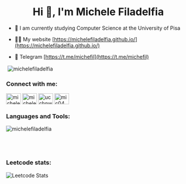 <h1 align="center">Hi 👋, I'm Michele Filadelfia</h1>

- 🌱 I am currently studying Computer Science at the University of Pisa

- 👨‍💻 My website [https://michelefiladelfia.github.io/](https://michelefiladelfia.github.io/)

- 💬 Telegram [https://t.me/michefil](https://t.me/michefil)

<p>&nbsp;<img align="center" src="https://github-readme-stats.vercel.app/api?username=michelefiladelfia&show_icons=true&locale=en" alt="michelefiladelfia" /></p>


<h3 align="left">Connect with me:</h3>
<p align="left">
<a href="https://linkedin.com/in/michelefiladelfia" target="blank"><img align="center" src="https://raw.githubusercontent.com/rahuldkjain/github-profile-readme-generator/master/src/images/icons/Social/linked-in-alt.svg" alt="michelefiladelfia" height="30" width="40" /></a>
<a href="https://instagram.com/michele.filadelfia" target="blank"><img align="center" src="https://raw.githubusercontent.com/rahuldkjain/github-profile-readme-generator/master/src/images/icons/Social/instagram.svg" alt="michele.filadelfia" height="30" width="40" /></a>
<a href="https://www.youtube.com/channel/UCchNwo4D5VgtJmExy8HXlmQ" target="blank"><img align="center" src="https://raw.githubusercontent.com/rahuldkjain/github-profile-readme-generator/master/src/images/icons/Social/youtube.svg" alt="ucchnwo4d5vgtjmexy8hxlmq" height="30" width="40" /></a>
<a href="https://www.leetcode.com/mic04" target="blank"><img align="center" src="https://raw.githubusercontent.com/rahuldkjain/github-profile-readme-generator/master/src/images/icons/Social/leet-code.svg" alt="mic04" height="30" width="40" /></a>
</p>

<h3 align="left">Languages and Tools:</h3>

<p><img align="left" src="https://github-readme-stats.vercel.app/api/top-langs?username=michelefiladelfia&show_icons=true&locale=en&layout=compact" alt="michelefiladelfia" /></p>



<br><br><br><br>
<h3 align="left">Leetcode stats:</h3>

![Leetcode Stats](https://leetcard.jacoblin.cool/Mic04?ext=heatmap)

<br><br>

